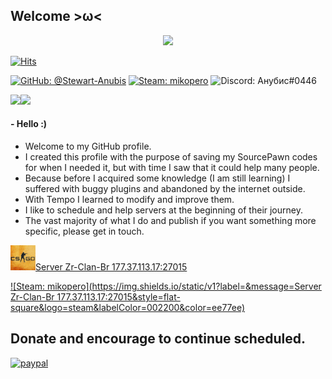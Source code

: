 ## Welcome >ω<

<p align="center">
  <img src="https://readme-typing-svg.herokuapp.com/?lines=Welcome+to+my+GitHub+>ω<!&center=true&width=380&height=45">
</p>


[![Hits](https://hits.seeyoufarm.com/api/count/incr/badge.svg?url=https%3A%2F%2Fgithub.com%2FStewart-Anubis&count_bg=%2379C83D&title_bg=%23555555&icon=&icon_color=%23E7E7E7&title=%F0%9F%8C%B1visitor%3A&edge_flat=true)](https://hits.seeyoufarm.com)

[![GitHub: @Stewart-Anubis](https://img.shields.io/static/v1?label=&message=Stewart-Anubis&style=flat-square&logo=github&color=ee77ee&labelColor=002200)](https://github.com/Stewart-Anubis)
[![Steam: mikopero](https://img.shields.io/static/v1?label=&message=Анубис&style=flat-square&logo=steam&labelColor=002200&color=ee77ee)](https://steamcommunity.com/id/anubisbh)
![Discord: Анубис#0446](https://img.shields.io/static/v1?label=Анубис&message=%230446&style=flat-square&logo=discord&color=ee77ee)

<p>
  <a href="https://github.com/anuraghazra/github-readme-stats">
    <img align="left" src="https://github-readme-stats.vercel.app/api?username=Stewart-Anubis&show_icons=true&theme=dark" />
  </a>
  <a href="https://github.com/anuraghazra/github-readme-stats">
    <img src="https://github-readme-stats.vercel.app/api/top-langs/?username=Stewart-Anubis&theme=dark&langs_count=4&show_icons=true" />
  </a>
</p>

#### - Hello :)

* Welcome to my GitHub profile.
* I created this profile with the purpose of saving my SourcePawn codes for when I needed it, but with time I saw that it could help many people.
* Because before I acquired some knowledge (I am still learning) I suffered with buggy plugins and abandoned by the internet outside.
* With Tempo I learned to modify and improve them.
* I like to schedule and help servers at the beginning of their journey.
* The vast majority of what I do and publish if you want something more specific, please get in touch.


<img src="https://raw.githubusercontent.com/Stewart-Anubis/Stewart-Anubis/main/csgo.png" />[Server Zr-Clan-Br 177.37.113.17:27015](steam://connect/177.37.113.17:27015)

[![Steam: mikopero](https://img.shields.io/static/v1?label=&message=Server Zr-Clan-Br 177.37.113.17:27015&style=flat-square&logo=steam&labelColor=002200&color=ee77ee)](steam://connect/177.37.113.17:27015)

## Donate and encourage to continue scheduled.

[![paypal](https://www.paypalobjects.com/en_US/i/btn/btn_donateCC_LG.gif)](https://www.paypal.com/donate/?hosted_button_id=QQNFUZ2CDLBMQ)
